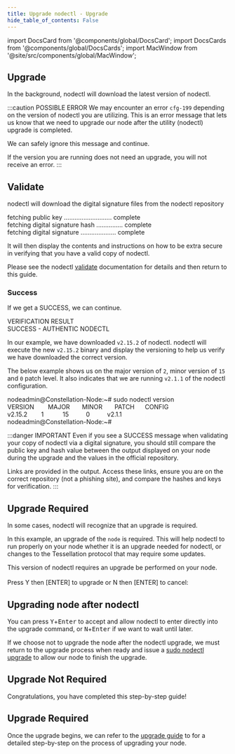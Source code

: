 ```yaml
---
title: Upgrade nodectl - Upgrade
hide_table_of_contents: False
---
```

<intro-end />

import DocsCard from '@components/global/DocsCard';
import DocsCards from '@components/global/DocsCards';
import MacWindow from '@site/src/components/global/MacWindow';

<head>
  <title>Constellation Network Automation with nodectl</title>
  <meta
    name="description"
    content="Upgrade nodectl utility"
  />
</head>

## Upgrade 

In the background, nodectl will download the latest version of nodectl.

:::caution POSSIBLE ERROR
We may encounter an error `cfg-199` depending on the version of nodectl you are utilizing.  This is an error message that lets us know that we need to upgrade our node after the utility (nodectl) upgrade is completed.  

We can safely ignore this message and continue.

If the version you are running does not need an upgrade, you will not receive an error.
:::

## Validate

nodectl will download the digital signature files from the nodectl repository 

<MacWindow>
fetching public key ........................... complete<br />                                    
fetching digital signature hash ............... complete<br />                                     
fetching digital signature .................... complete<br /> 
</MacWindow>

It will then display the contents and instructions on how to be extra secure in verifying that you have a valid copy of nodectl.

Please see the nodectl [validate](/validate/automated/nodectl-validate#understanding-verify_nodectl) documentation for details and then return to this guide.

### Success

If we get a SUCCESS, we can continue.

<MacWindow>
VERIFICATION RESULT<br />
SUCCESS - AUTHENTIC NODECTL 
</MacWindow>

In our example, we have downloaded `v2.15.2` of nodectl.  nodectl will execute the new `v2.15.2` binary and display the versioning to help us verify we have downloaded the correct version.

The below example shows us on the major version of `2`, minor version of `15` and `0` patch level.  It also indicates that we are running `v2.1.1` of the nodectl configuration.

<MacWindow>
nodeadmin@Constellation-Node:~# sudo nodectl version<br />
  VERSION&nbsp;&nbsp;&nbsp;&nbsp;&nbsp;&nbsp;&nbsp;&nbsp;MAJOR&nbsp;&nbsp;&nbsp;&nbsp;&nbsp;&nbsp;&nbsp;MINOR&nbsp;&nbsp;&nbsp;&nbsp;&nbsp;&nbsp;&nbsp;PATCH&nbsp;&nbsp;&nbsp;&nbsp;&nbsp;&nbsp;CONFIG<br />
  v2.15.2&nbsp;&nbsp;&nbsp;&nbsp;&nbsp;&nbsp;&nbsp;&nbsp;1&nbsp;&nbsp;&nbsp;&nbsp;&nbsp;&nbsp;&nbsp;&nbsp;&nbsp;&nbsp;&nbsp;15&nbsp;&nbsp;&nbsp;&nbsp;&nbsp;&nbsp;&nbsp;&nbsp;&nbsp;&nbsp;0&nbsp;&nbsp;&nbsp;&nbsp;&nbsp;&nbsp;&nbsp;&nbsp;&nbsp;&nbsp;v2.1.1<br />            
nodeadmin@Constellation-Node:~# 
</MacWindow> 

:::danger IMPORTANT
Even if you see a SUCCESS message when validating your copy of nodectl via a digital signature, you should still compare the public key and hash value between the output displayed on your node during the upgrade and the values in the official repository.

Links are provided in the output. Access these links, ensure you are on the correct repository (not a phishing site), and compare the hashes and keys for verification.
:::

## Upgrade Required

In some cases, nodectl will recognize that an upgrade is required.  

In this example, an upgrade of the `node` is required.  This will help nodectl to run properly on your node whether it is an upgrade needed for nodectl, or changes to the Tessellation protocol that may require some updates.

<MacWindow>
This version of nodectl requires an upgrade be performed on your node.<br />
<br />
Press Y then [ENTER] to upgrade or N then [ENTER] to cancel:<br />
</MacWindow>

## Upgrading node after nodectl

You can press <kbd>Y</kbd>+<kbd>Enter</kbd> to accept and allow nodectl to enter directly into the upgrade command, or <kbd>N</kbd>+<kbd>Enter</kbd> if we want to wait until later.  

If we choose not to upgrade the node after the nodectl upgrade, we must return to the upgrade process when ready and issue a [sudo nodectl upgrade](/validate/automated/upgrade/nodectl-upgrade) to allow our node to finish the upgrade.

## Upgrade Not Required

Congratulations, you have completed this step-by-step guide!

## Upgrade Required

Once the upgrade begins, we can refer to the [upgrade guide](/validate/automated/upgrade/nodectl-upgrade) to for a detailed step-by-step on the process of upgrading your node.